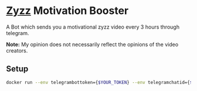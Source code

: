 # [Zyzz](https://youtu.be/yDqk6KJVyP8) Motivation Booster

A Bot which sends you a motivational zyzz video every 3 hours through telegram.

**Note:** My opinion does not necessarily reflect the opinions of the video creators.

## Setup
```bash
docker run --env telegrambottoken={$YOUR_TOKEN} --env telegramchatid={$YOUR_CHAT_ID} -d --restart unless-stopped --name zyzz_motivation_booster ghcr.io/binozo/zyzz-motivation-booster:latest
```